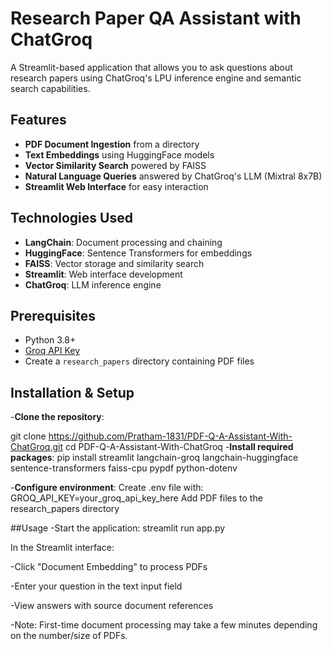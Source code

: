 # Research Paper QA Assistant with ChatGroq

A Streamlit-based application that allows you to ask questions about research papers using ChatGroq's LPU inference engine and semantic search capabilities.


## Features

- **PDF Document Ingestion** from a directory
- **Text Embeddings** using HuggingFace models
- **Vector Similarity Search** powered by FAISS
- **Natural Language Queries** answered by ChatGroq's LLM (Mixtral 8x7B)
- **Streamlit Web Interface** for easy interaction

## Technologies Used

- **LangChain**: Document processing and chaining
- **HuggingFace**: Sentence Transformers for embeddings
- **FAISS**: Vector storage and similarity search
- **Streamlit**: Web interface development
- **ChatGroq**: LLM inference engine

## Prerequisites

- Python 3.8+
- [Groq API Key](https://console.groq.com/keys)
- Create a `research_papers` directory containing PDF files

## Installation & Setup

 -**Clone the repository**:
 
   git clone https://github.com/Pratham-1831/PDF-Q-A-Assistant-With-ChatGroq.git
   cd PDF-Q-A-Assistant-With-ChatGroq
-**Install required packages**:
    pip install streamlit langchain-groq langchain-huggingface sentence-transformers faiss-cpu pypdf python-dotenv

-**Configure environment**:
    Create .env file with:
    GROQ_API_KEY=your_groq_api_key_here
    Add PDF files to the research_papers directory

##Usage 
 -Start the application:
      streamlit run app.py

In the Streamlit interface:

-Click "Document Embedding" to process PDFs

-Enter your question in the text input field

-View answers with source document references

-Note: First-time document processing may take a few minutes depending on the number/size of PDFs.
